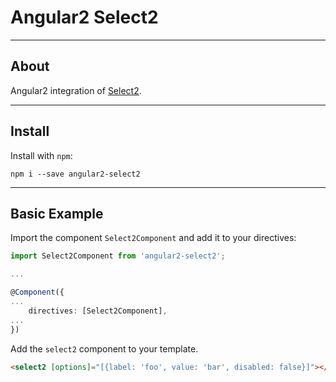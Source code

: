 # Angular2 Select2

---

## About

Angular2 integration of [Select2](https://github.com/select2/select2).

---

## Install

Install with `npm`:

```shell
npm i --save angular2-select2
```

---

## Basic Example

Import the component `Select2Component` and add it to your directives:

```typescript
import Select2Component from 'angular2-select2';

...

@Component({
...
    directives: [Select2Component],
...
})
```

Add the `select2` component to your template.

```html
<select2 [options]="[{label: 'foo', value: 'bar', disabled: false}]"></select2>
```
